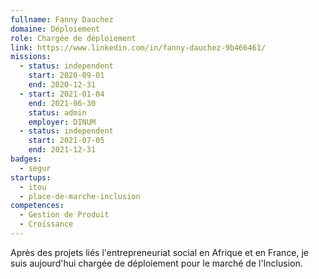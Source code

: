 ```yaml
---
fullname: Fanny Dauchez
domaine: Déploiement
role: Chargée de déploiement
link: https://www.linkedin.com/in/fanny-dauchez-9b466461/
missions:
  - status: independent
    start: 2020-09-01
    end: 2020-12-31
  - start: 2021-01-04
    end: 2021-06-30
    status: admin
    employer: DINUM
  - status: independent
    start: 2021-07-05
    end: 2021-12-31
badges:
  - segur
startups:
  - itou
  - place-de-marche-inclusion
competences:
  - Gestion de Produit
  - Croissance
---
```

Après des projets liés l'entrepreneuriat social en Afrique et en France, je suis aujourd'hui chargée de déploiement pour le marché de l'Inclusion.
